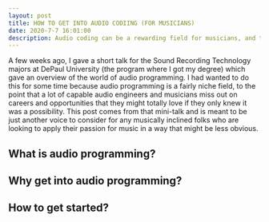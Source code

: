 ```yaml
---
layout: post
title: HOW TO GET INTO AUDIO CODIING (FOR MUSICIANS)
date: 2020-7-7 16:01:00
description: Audio coding can be a rewarding field for musicians, and this post gives an overview of the field and how to get started.
---
```


A few weeks ago, I gave a short talk for the Sound Recording Technology majors at DePaul University (the program where I got my 
degree) which gave an overview of the world of audio programming. I had wanted to do this for some time because audio programming
is a fairly niche field, to the point that a lot of capable audio engineers and musicians miss out on careers and opportunities that
they might totally love if they only knew it was a possibility. This post comes from that mini-talk and is meant to be just another
voice to consider for any musically inclined folks who are looking to apply their passion for music in a way that might be less obvious.


## What is audio programming?


## Why get into audio programming?


## How to get started?


